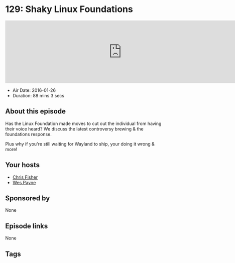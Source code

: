 # 129: Shaky Linux Foundations

<iframe src="https://player.fireside.fm/v2/RUkczH-V+LN_y3G8a?theme=dark" width="740" height="200" frameborder="0" scrolling="no"></iframe>

* Air Date: 2016-01-26
* Duration: 88 mins 3 secs

## About this episode

Has the Linux Foundation made moves to cut out the individual from having their voice heard? We discuss the latest controversy brewing & the foundations response.

Plus why if you're still waiting for Wayland to ship, your doing it wrong & more!


## Your hosts
* [Chris Fisher](https://linuxunplugged.com/hosts/chrislas)
* [Wes Payne](https://linuxunplugged.com/hosts/wes)

## Sponsored by

None



## Episode links

None



## Tags


